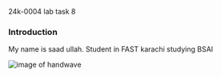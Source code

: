 24k-0004
lab task 8

### Introduction
My name is saad ullah. Student in FAST karachi studying BSAI


![image of handwave](https://github.com/user-attachments/assets/75b7319c-3b59-4836-8a51-96189d01ac6a)
